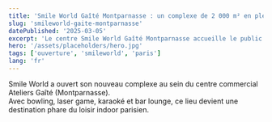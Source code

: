 ```yaml
---
title: 'Smile World Gaîté Montparnasse : un complexe de 2 000 m² en plein cœur de Paris'
slug: 'smileworld-gaite-montparnasse'
datePublished: '2025-03-05'
excerpt: 'Le centre Smile World Gaîté Montparnasse accueille le public avec bowling, laser game, karaoké et concerts live.'
hero: '/assets/placeholders/hero.jpg'
tags: ['ouverture', 'smileworld', 'paris']
lang: 'fr'
---
```


Smile World a ouvert son nouveau complexe au sein du centre commercial Ateliers Gaîté (Montparnasse).  
Avec bowling, laser game, karaoké et bar lounge, ce lieu devient une destination phare du loisir indoor parisien.
